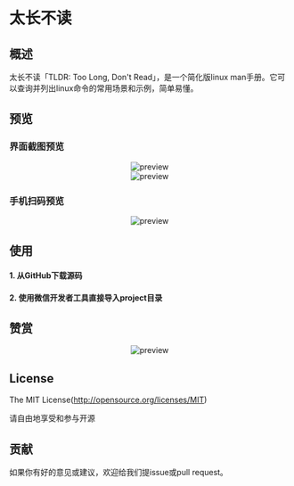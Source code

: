 太长不读
=====

## 概述

太长不读「TLDR: Too Long, Don't Read」，是一个简化版linux man手册。它可以查询并列出linux命令的常用场景和示例，简单易懂。

## 预览
### 界面截图预览

<div align=center>
  <img src='https://github.com/konglinglong/tldr/blob/master/resources/%E5%B0%8F%E7%A8%8B%E5%BA%8F%E7%95%8C%E9%9D%A2%E6%8B%BC%E6%8E%A5v2_1.jpg' alt='preview' />
</div>

<div align=center>
  <img src='https://github.com/konglinglong/tldr/blob/master/resources/%E5%B0%8F%E7%A8%8B%E5%BA%8F%E7%95%8C%E9%9D%A2%E6%8B%BC%E6%8E%A5v2_2.jpg' alt='preview' />
</div>

### 手机扫码预览
<div align=center>
  <img src='https://github.com/konglinglong/tldr/blob/master/resources/%E5%B0%8F%E7%A8%8B%E5%BA%8F%E4%BA%8C%E7%BB%B4%E7%A0%81_430.jpg' alt='preview' />
</div>

## 使用
#### 1. 从GitHub下载源码
#### 2. 使用微信开发者工具直接导入project目录

## 赞赏
<div align=center>
  <img src='https://github.com/konglinglong/tldr/blob/master/resources/zsm.png' alt='preview' />
</div>

## License
The MIT License(http://opensource.org/licenses/MIT)

请自由地享受和参与开源


## 贡献

如果你有好的意见或建议，欢迎给我们提issue或pull request。


